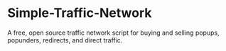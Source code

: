 # Simple-Traffic-Network
A free, open source traffic network script for buying and selling popups, popunders, redirects, and direct traffic.
